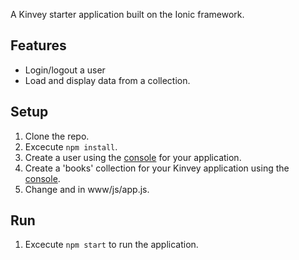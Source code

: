 A Kinvey starter application built on the Ionic framework.

## Features

* Login/logout a user
* Load and display data from a collection.

## Setup

1. Clone the repo.
2. Excecute `npm install`.
3. Create a user using the [console](http://console.kinvey.com) for your application.
4. Create a 'books' collection for your Kinvey application using the [console](http://console.kinvey.com).
5. Change <app-key> and <app-secret> in www/js/app.js.

## Run

1. Excecute `npm start` to run the application.
